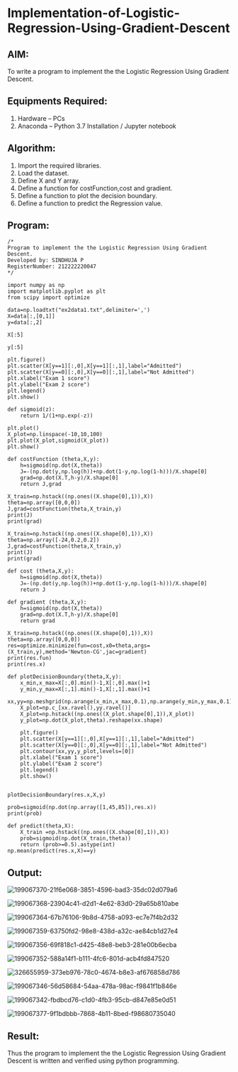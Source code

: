 # Implementation-of-Logistic-Regression-Using-Gradient-Descent

## AIM:
To write a program to implement the the Logistic Regression Using Gradient Descent.

## Equipments Required:
1. Hardware – PCs
2. Anaconda – Python 3.7 Installation / Jupyter notebook

## Algorithm:
1. Import the required libraries.
2. Load the dataset.
3. Define X and Y array.
4. Define a function for costFunction,cost and gradient.
5. Define a function to plot the decision boundary. 
6. Define a function to predict the Regression value.

## Program:
```
/*
Program to implement the the Logistic Regression Using Gradient Descent.
Developed by: SINDHUJA P
RegisterNumber: 212222220047 
*/
```
```
import numpy as np
import matplotlib.pyplot as plt
from scipy import optimize

data=np.loadtxt("ex2data1.txt",delimiter=',')
X=data[:,[0,1]]
y=data[:,2]

X[:5]

y[:5]

plt.figure()
plt.scatter(X[y==1][:,0],X[y==1][:,1],label="Admitted")
plt.scatter(X[y==0][:,0],X[y==0][:,1],label="Not Admitted")
plt.xlabel("Exam 1 score")
plt.ylabel("Exam 2 score")
plt.legend()
plt.show()

def sigmoid(z):
    return 1/(1+np.exp(-z))

plt.plot()
X_plot=np.linspace(-10,10,100)
plt.plot(X_plot,sigmoid(X_plot))
plt.show()

def costFunction (theta,X,y):
    h=sigmoid(np.dot(X,theta))
    J=-(np.dot(y,np.log(h))+np.dot(1-y,np.log(1-h)))/X.shape[0]
    grad=np.dot(X.T,h-y)/X.shape[0]
    return J,grad

X_train=np.hstack((np.ones((X.shape[0],1)),X))
theta=np.array([0,0,0])
J,grad=costFunction(theta,X_train,y)
print(J)
print(grad)

X_train=np.hstack((np.ones((X.shape[0],1)),X))
theta=np.array([-24,0.2,0.2])
J,grad=costFunction(theta,X_train,y)
print(J)
print(grad)

def cost (theta,X,y):
    h=sigmoid(np.dot(X,theta))
    J=-(np.dot(y,np.log(h))+np.dot(1-y,np.log(1-h)))/X.shape[0]
    return J

def gradient (theta,X,y):
    h=sigmoid(np.dot(X,theta))
    grad=np.dot(X.T,h-y)/X.shape[0]
    return grad

X_train=np.hstack((np.ones((X.shape[0],1)),X))
theta=np.array([0,0,0])
res=optimize.minimize(fun=cost,x0=theta,args=(X_train,y),method='Newton-CG',jac=gradient)
print(res.fun)
print(res.x)

def plotDecisionBoundary(theta,X,y):
    x_min,x_max=X[:,0].min()-1,X[:,0].max()+1
    y_min,y_max=X[:,1].min()-1,X[:,1].max()+1
    xx,yy=np.meshgrid(np.arange(x_min,x_max,0.1),np.arange(y_min,y_max,0.1))
    X_plot=np.c_[xx.ravel(),yy.ravel()]
    X_plot=np.hstack((np.ones((X_plot.shape[0],1)),X_plot))
    y_plot=np.dot(X_plot,theta).reshape(xx.shape)
    
    plt.figure()
    plt.scatter(X[y==1][:,0],X[y==1][:,1],label="Admitted")
    plt.scatter(X[y==0][:,0],X[y==0][:,1],label="Not Admitted")
    plt.contour(xx,yy,y_plot,levels=[0])
    plt.xlabel("Exam 1 score")
    plt.ylabel("Exam 2 score")
    plt.legend()
    plt.show()


plotDecisionBoundary(res.x,X,y)

prob=sigmoid(np.dot(np.array([1,45,85]),res.x))
print(prob)

def predict(theta,X):
    X_train =np.hstack((np.ones((X.shape[0],1)),X))
    prob=sigmoid(np.dot(X_train,theta))
    return (prob>=0.5).astype(int)
np.mean(predict(res.x,X)==y)
```
## Output:

![199067370-21f6e068-3851-4596-bad3-35dc02d079a6](https://github.com/Sindhuja9585/-Implementation-of-Logistic-Regression-Using-Gradient-Descent/assets/122860624/181a92e9-01a4-4649-b5bc-3ae0f2b94c92)

![199067368-23904c41-d2d1-4e62-83d0-29a65b810abe](https://github.com/Sindhuja9585/-Implementation-of-Logistic-Regression-Using-Gradient-Descent/assets/122860624/871f85b5-052b-46b3-bf4e-01d16428191d)

![199067364-67b76106-9b8d-4758-a093-ec7e7f4b2d32](https://github.com/Sindhuja9585/-Implementation-of-Logistic-Regression-Using-Gradient-Descent/assets/122860624/7c3b2548-90f7-4b3a-ad7b-375485b0074f)

![199067359-63750fd2-98e8-438d-a32c-ae84cb1d27e4](https://github.com/Sindhuja9585/-Implementation-of-Logistic-Regression-Using-Gradient-Descent/assets/122860624/383a5806-b488-4139-bfa9-c8310b5633d5)

![199067356-69f818c1-d425-48e8-beb3-281e00b6ecba](https://github.com/Sindhuja9585/-Implementation-of-Logistic-Regression-Using-Gradient-Descent/assets/122860624/8804815f-2838-43da-a6fd-3fbb9334970f)

![199067352-588a14f1-b111-4fc6-801d-acb4fd847520](https://github.com/Sindhuja9585/-Implementation-of-Logistic-Regression-Using-Gradient-Descent/assets/122860624/81c901d2-b176-4547-b158-c20e27bb1289)

![326655959-373eb976-78c0-4674-b8e3-af676858d786](https://github.com/Sindhuja9585/-Implementation-of-Logistic-Regression-Using-Gradient-Descent/assets/122860624/a39d2d72-054d-4502-90d8-d594ef179c77)


![199067346-56d58684-54aa-478a-98ac-f9841f1b846e](https://github.com/Sindhuja9585/-Implementation-of-Logistic-Regression-Using-Gradient-Descent/assets/122860624/6e51b81c-8ec5-41db-8db7-7e23ce0fad50)

![199067342-fbdbcd76-c1d0-4fb3-95cb-d847e85e0d51](https://github.com/Sindhuja9585/-Implementation-of-Logistic-Regression-Using-Gradient-Descent/assets/122860624/cc85c798-8384-4d3c-8c5e-52e52f5f3d88)

![199067377-9f1bdbbb-7868-4b11-8bed-f98680735040](https://github.com/Sindhuja9585/-Implementation-of-Logistic-Regression-Using-Gradient-Descent/assets/122860624/fd8feaed-83bb-4e77-a35a-abf83581cbcc)

## Result:
Thus the program to implement the the Logistic Regression Using Gradient Descent is written and verified using python programming.

